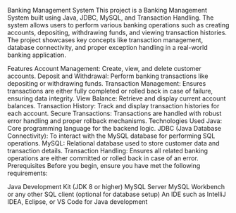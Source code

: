 Banking Management System
This project is a Banking Management System built using Java, JDBC, MySQL, and Transaction Handling. The system allows users to perform various banking operations such as creating accounts, depositing, withdrawing funds, and viewing transaction histories. The project showcases key concepts like transaction management, database connectivity, and proper exception handling in a real-world banking application.

Features
Account Management: Create, view, and delete customer accounts.
Deposit and Withdrawal: Perform banking transactions like depositing or withdrawing funds.
Transaction Management: Ensures transactions are either fully completed or rolled back in case of failure, ensuring data integrity.
View Balance: Retrieve and display current account balances.
Transaction History: Track and display transaction histories for each account.
Secure Transactions: Transactions are handled with robust error handling and proper rollback mechanisms.
Technologies Used
Java: Core programming language for the backend logic.
JDBC (Java Database Connectivity): To interact with the MySQL database for performing SQL operations.
MySQL: Relational database used to store customer data and transaction details.
Transaction Handling: Ensures all related banking operations are either committed or rolled back in case of an error.
Prerequisites
Before you begin, ensure you have met the following requirements:

Java Development Kit (JDK 8 or higher)
MySQL Server
MySQL Workbench or any other SQL client (optional for database setup)
An IDE such as IntelliJ IDEA, Eclipse, or VS Code for Java development
